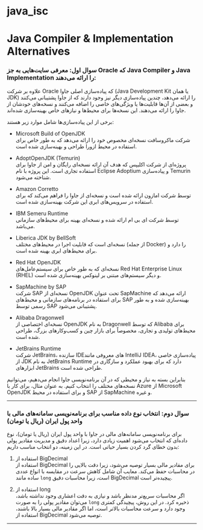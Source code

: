 # java_isc
# Java Compiler & Implementation Alternatives

### سوال اول: معرفی سایت‌هایی به جز Oracle که Java Compiler و Java Implementation را ارائه می‌دهند:

علاوه بر شرکت Oracle که پیاده‌سازی اصلی جاوا (Java Development Kit یا همان JDK) را ارائه می‌دهد، چندین پیاده‌سازی دیگر نیز وجود دارند که از جاوا پشتیبانی می‌کنند و بعضی از آن‌ها قابلیت‌ها یا ویژگی‌های خاصی را اضافه می‌کنند و نسخه‌های خودشان از جاوا را ارائه می‌دهند. این نسخه‌ها برای محیط‌ها و نیازهای خاص بهینه‌سازی شده‌اند. 

برخی از این پیاده‌سازی‌ها شامل موارد زیر هستند:

- Microsoft Build of OpenJDK  
  شرکت ماکروسافت نسخه‌ای مخصوص خود را ارائه می‌دهد که به طور خاص برای استفاده در محیط ازورا طراحی و بهینه‌سازی شده است.

- AdoptOpenJDK (Temurin)  
  پروژه‌ای از شرکت اکلیپس که هدف آن ارائه نسخه‌ای رایگان و امن از جاوا برای استفاده تجاری است. این پروژه با نام Eclipse Adoptium و پیاده‌سازی Temurin شناخته می‌شود.

- Amazon Corretto  
  توسط شرکت امازون ارائه شده است و نسخه‌ای از جاوا را فراهم می‌کند که برای استفاده در سرویس‌های ابری این شرکت بهینه‌سازی شده است.

- IBM Semeru Runtime  
  توسط شرکت ای بی ام ارائه شده و نسخه‌ای بهینه برای محیط‌های سازمانی می‌باشد.

- Liberica JDK by BellSoft  
  نسخه‌ای است که قابلیت اجرا در محیط‌های مختلف (از جمله Docker) را دارد و برای محیط‌های ابری بهینه شده است.

- Red Hat OpenJDK  
  نسخه‌ای که به طور خاص برای سیستم‌عامل‌های Red Hat Enterprise Linux (RHEL) و دیگر سیستم‌های مبتنی بر لینوکس بهینه‌سازی شده است.

- SapMachine by SAP  
  شرکت SAP نسخه‌ای از OpenJDK تحت عنوان SapMachine ارائه می‌دهد که برای استفاده در برنامه‌های سازمانی و محیط‌های SAP بهینه‌سازی شده و به طور رسمی توسط SAP پشتیبانی می‌شود.

- Alibaba Dragonwell  
  نسخه‌ای اختصاصی از OpenJDK به نام Dragonwell که توسط Alibaba برای محیط‌های تولیدی و تجاری، مخصوصاً برای بازار چین و کسب‌وکارهای بزرگ، طراحی شده است.

- JetBrains Runtime  
  شرکت JetBrains، سازنده IDEهای معروفی مانند IntelliJ IDEA، پیاده‌سازی خاصی از JDK به نام JetBrains Runtime دارد که برای بهبود عملکرد و سازگاری در ابزارهای JetBrains طراحی شده است.

بنابراین بسته به نیاز و محیطی که در آن برنامه‌نویسی جاوا انجام می‌دهیم، می‌توانیم نسخه‌های مختلف را انتخاب کنیم. به عنوان مثال، برای کار با Azure از Microsoft OpenJDK و برای استفاده در محیط SAP از SapMachine و غیره.

---

### سوال دوم: انتخاب نوع داده مناسب برای برنامه‌نویسی سامانه‌های مالی با واحد پول ایران (ریال یا تومان)

برای برنامه‌نویسی سامانه‌های مالی در جاوا با واحد پول ایران (ریال یا تومان)، نوع داده‌ای که انتخاب می‌شود اهمیت زیادی دارد، زیرا اعداد دقیق و مدیریت مقادیر پولی بدون خطای گرد کردن بسیار حیاتی است. در این زمینه، دو انتخاب مناسب داریم:

1. استفاده از BigDecimal  
   استفاده از BigDecimal برای مقادیر مالی بسیار توصیه می‌شود، زیرا دقت بالایی را در محاسبات حفظ می‌کند. معایب آن شامل کاهش سرعت در مقایسه با انواع عددی ساده مانند `long` است، زیرا محاسبات دقیق BigDecimal پیچیده‌تر است.

2. استفاده از long  
   اگر محاسبات سریع‌تر مدنظر باشد و نیازی به دقت اعشاری وجود نداشته باشد، می‌توان مقادیر پولی را به صورت `long` ذخیره کرد. در این روش، پیچیدگی کمتری وجود دارد و سرعت محاسبات بالاتر است، اما اگر مقادیر مالی بسیار بالا باشند، استفاده از BigDecimal توصیه می‌شود.

---


 
